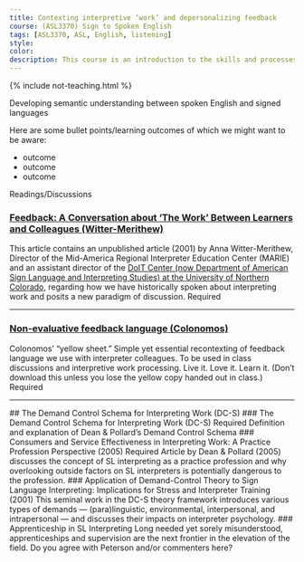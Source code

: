 ```yaml
---
title: Contexting interpretive ‘work’ and depersonalizing feedback
course: (ASL3370) Sign to Spoken English
tags: [ASL3370, ASL, English, listening]
style: 
color: 
description: This course is an introduction to the skills and processes required to produce conceptually accurate and linguistically appropriate spoken-language interpretations of ASL texts.
---
```


{% include not-teaching.html %}

<p class="lead">Developing semantic understanding between spoken English and signed languages</p>

Here are some bullet points/learning outcomes of which we might want to be aware:
* outcome
* outcome
* outcome

Readings/Discussions

### [Feedback: A Conversation about ‘The Work’ Between Learners and Colleagues (Witter-Merithew)](http://)
This article contains an unpublished article (2001) by Anna Witter-Merithew, Director of the Mid-America Regional Interpreter Education Center (MARIE) and an assistant director of the [DoIT Center (now Department of American Sign Language and Interpreting Studies) at the University of Northern Colorado](http://www.unco.edu/doit), regarding how we have historically spoken about interpreting work and posits a new paradigm of discussion. <span class="badge badge-pill badge-danger">Required</span>

***

### [Non-evaluative feedback language (Colonomos)](http://)
Colonomos’ “yellow sheet.” Simple yet essential recontexting of feedback language we use with interpreter colleagues. To be used in class discussions and interpretive work processing. Live it. Love it. Learn it. (Don’t download this unless you lose the yellow copy handed out in class.) <span class="badge badge-pill badge-danger">Required</span>

***

<div class="card">
  <div class="card-body">
##     The Demand Control Schema for Interpreting Work (DC-S)
### The Demand Control Schema for Interpreting Work (DC-S) Required
Definition and explanation of Dean & Pollard’s Demand Control Schema
### Consumers and Service Effectiveness in Interpreting Work: A Practice Profession Perspective (2005) Required
Article by Dean & Pollard (2005) discusses the concept of SL interpreting as a practice profession and why overlooking outside factors on SL interpreters is potentially dangerous to the profession.
### Application of Demand-Control Theory to Sign Language Interpreting: Implications for Stress and Interpreter Training (2001)
This seminal work in the DC-S theory framework introduces various types of demands — (para)linguistic, environmental, interpersonal, and intrapersonal — and discusses their impacts on interpreter psychology.
### Apprenticeship in SL Interpreting
Long needed yet sorely misunderstood, apprenticeships and supervision are the next frontier in the elevation of the field. Do you agree with Peterson and/or commenters here?
  </div>
</div>